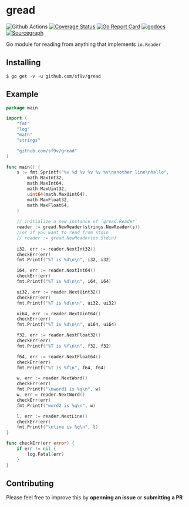 # gread

![Github Actions](https://github.com/sf9v/gread/workflows/test/badge.svg)
[![Coverage Status](https://coveralls.io/repos/github/sf9v/gread/badge.svg?branch=master)](https://coveralls.io/github/sf9v/gread?branch=master)
[![Go Report Card](https://goreportcard.com/badge/github.com/sf9v/gread)](https://goreportcard.com/report/github.com/sf9v/gread) [![godocs](https://godoc.org/github.com/sf9v/gread?status.svg)](https://godoc.org/github.com/sf9v/gread) 
[![Sourcegraph](https://sourcegraph.com/github.com/sf9v/gread/-/badge.svg)](https://sourcegraph.com/github.com/sf9v/gread?badge)


Go module for reading from anything that implements `io.Reader`

## Installing

```console
$ go get -v -u github.com/sf9v/gread
```

## Example

```go
package main

import (
    "fmt"
    "log"
    "math"
    "strings"

    "github.com/sf9v/gread"
)

func main() {
    s := fmt.Sprintf("%v %d %v %v %v %v\nanother line\nhello",
        math.MaxInt32,
        math.MaxInt64,
        math.MaxUint32,
        uint64(math.MaxUint64),
        math.MaxFloat32,
        math.MaxFloat64,
    )
    
    // initialize a new instance of `gread.Reader`
    reader := gread.NewReader(strings.NewReader(s))
    //or if you want to read from stdin
    // reader := gread.NewReader(os.Stdin)
    
    i32, err := reader.NextInt32()
    checkErr(err)
    fmt.Printf("%T is %d\n\n", i32, i32)

    i64, err := reader.NextInt64()
    checkErr(err)
    fmt.Printf("%T is %d\n\n", i64, i64)

    ui32, err := reader.NextUint32()
    checkErr(err)
    fmt.Printf("%T is %d\n\n", ui32, ui32)

    ui64, err := reader.NextUint64()
    checkErr(err)
    fmt.Printf("%T is %d\n\n", ui64, ui64)

    f32, err := reader.NextFloat32()
    checkErr(err)
    fmt.Printf("%T is %f\n\n", f32, f32)

    f64, err := reader.NextFloat64()
    checkErr(err)
    fmt.Printf("%T is %f\n", f64, f64)

    w, err := reader.NextWord()
    checkErr(err)
    fmt.Printf("\nword1 is %q\n", w)
    w, err = reader.NextWord()
    checkErr(err)
    fmt.Printf("word2 is %q\n", w)

    l, err := reader.NextLine()
    checkErr(err)
    fmt.Printf("\nline is %q\n", l)
}

func checkErr(err error) {
    if err != nil {
        log.Fatal(err)
    }
}
```

## Contributing

Please feel free to improve this by **openning an issue** or **submitting a PR**
